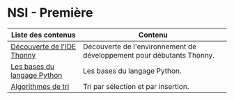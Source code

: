 # NSI - Première

| Liste des contenus                           | Contenu                             |
| -------------------------------------------- | ----------------------------------- |
| [Découverte de l'IDE Thonny](thonny/index.md) | Découverte de l'environnement de développement pour débutants Thonny. |
| [Les bases du langage Python](bases_python/index.md) | Les bases du langage Python. |
| [Algorithmes de tri](tris/index.md) | Tri par sélection et par insertion. |
